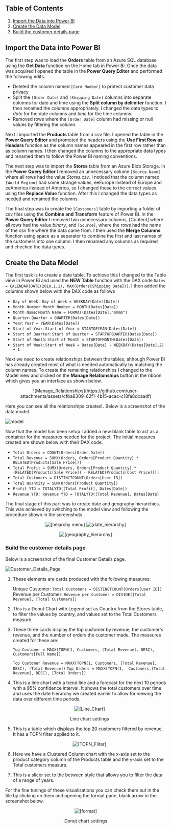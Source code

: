 ## Table of Contents
1.  [Import the Data into Power BI](#import-the-data-into-power-bi)
2.  [Create the Data Model](#create-the-data-model)
3.  [Build the customer details page](#build-the-customer-details-page)

## Import the Data into Power BI

The first step was to load the **Orders** table from an Azure SQL database using the **Get Data** function on the Home tab in Power Bi. Once the data was acquired I opened the table in the **Power Query Editor**  and performed the following edits.

- Deleted the column named `[Card Number]` to protect customer data privacy
- Split the `[Order Date]` and `[Shipping Date]` columns into separate columns for date and time using the **Split column by delimiter** function. I then renamed the columns appropriately. I changed the data types to *date* for the date columns and *time* for the time columns.
- Removed rows where the `[Order Date]` column had missing or null values by filtering  the column.

Next I imported the **Products** table from a csv file. I opened the table in the **Power Query Editor** and promoted the headers using the **Use First Row as Headers** function as the column names appeared in the first row rather than as column names. I then changed the columns to the appropriate data types and renamed them to follow the Power BI naming conventions.

The next step was to import the **Stores** table from an Azure Blob Storage. In the **Power Query Editor** I removed an unnecessary column `[Source.Name]` where all rows had the value *Stores.csv*. I  noticed that the column named `[World Region]` had some strange values, eeEurope instead of Europe and eeAmerica instead of America, so I changed these to the correct values using the **Replace Value** function. After this I changed the data types as needed and renamed the columns.

The final step was to create the `[Customers]` table by importing a folder of csv files using the **Combine and Transform** feature of Power BI. In the **Power Query Editor** I removed two unnecessary columns, [Content]  where all rows had the value *binary*, and  `[Source]`, where the rows had the name of the csv file where the data came from. I then used the **Merge Columns** function using space as a separator to combine the first and last names of the customers into one column. I then renamed any columns as required and checked the data types.

## Create the Data Model

The first task is to create a date table. To achieve this I changed to the Table view in Power Bi and used the **NEW Table** function with the DAX code
 `Dates = CALENDAR(DATE(2010,1,1), MAX(Orders[Shipping Date]))`. I then added the columns shown below with the DAX code as follows

- `Day of Week` :   `Day of Week = WEEKDAY(Dates[Date])`
- `Month Number`:   `Month Number = MONTH(Dates[Date])`
- `Month Name`:    `Month Name = FORMAT(Dates[Date],"mmmm")`
- `Quarter`:   `Quarter = QUARTER(Dates[Date])`
- `Year`:   `Year = YEAR(Dates[Date])`
- `Start of Year`:   `Start of Year = STARTOFYEAR(Dates[Date])`
- `Start of Quarter`:   `Start of Quarter = STARTOFQUARTER(Dates[Date])`
- `Start of Month`:   `Start of Month = STARTOFMONTH(Dates[Date])`
- `Start of Week`:   `Start of Week = Dates[Date] - WEEKDAY(Dates[Date],2) + 1` 

Next we need to create relationships between the tables, although Power BI has already created most of what is needed automatically by matching the column names. To create the remaining relationships I changed to the Model view and clicked on the  **Manage Relationships** button in the ribbon which gives you an interface as shown below.


<p align="center">
![Manage_Relationships](https://github.com/user-attachments/assets/cfba8309-62f1-4b15-acac-c18fa8dcaadf)
</p>

Here you can see all the relationships created . Below is a screenshot of the data model.

![model](https://github.com/user-attachments/assets/45db918f-3487-4377-834b-ad62e8c9cc43)

Now that the model has been setup I added a new blank table to act as a container for the measures needed for the project. The initial measures created are shown below with their DAX code.

- `Total Orders = COUNT(Orders[Order Date])`
- `Total Revenue = SUMX(Orders, Orders[Product Quantity] * RELATED(Products[Sale Price]))`
- `Total Profit = SUMX(Orders, Orders[Product Quantity] * (RELATED(Products[Sale Price]) - RELATED(Products[Cost Price])))`
- `Total Customers = DISTINCTCOUNT(Orders[User ID])`
- `Total Quantity = SUM(Orders[Product Quantity])`
- `Profit YTD = TOTALYTD([Total Profit], Dates[Date])`
- `Revenue YTD: Revenue YTD = TOTALYTD([Total Revenue], Dates[Date]`

The final stage of this part was to create date and geography hierarchies. This was achieved by switching to the model view and following the procedure shown in the screenshots.

<p align="center">
   <img src="https://github.com/user-attachments/assets/2643cda7-1ecb-46ba-970b-85271d01c5a4" alt="[heiarchy menu]"/>
   <img src="https://github.com/user-attachments/assets/70e760f4-4ca4-4970-b951-4c7d145ba257" alt="[date_hierarchy]"/>
<p align="center">
<p align="center">
   <img src="https://github.com/user-attachments/assets/aadf151b-8a6e-4855-a166-3aa075eeea9b" alt="[geography_hierarchy]"/>
<p align="center">

### Build the customer details page

Below is a screenshot of the final Customer Details page.

![Customer_Details_Page](https://github.com/user-attachments/assets/f06054d6-3b62-4289-a880-231a6698cc5f)

1. These elements are cards produced with the following measures:

   Unique Customer: `Total Customers = DISTINCTCOUNT(Orders[User ID])`
   Revenue per Customer: `Revenue per Customer = DIVIDE([Total Revenue], [Total Customers])`

2. This is a Donut Chart with Legend set as Country from the Stores table, to filter the values by country, and values set to the Total Customers measure.

3. These three cards display the top customer by revenue, the customer's revenue, and the number of orders the customer made. The measures created for these are:

   `Top Customer = MAXX(TOPN(1, Customers, [Total Revenue], DESC), Customers[Full Name])`

   `Top Customer Revenue = MAXX(TOPN(1, Customers, [Total Revenue], DESC), [Total Revenue])`
   `Top Orders = MAXX(TOPN(1,  Customers,[Total Revenue], DESC), [Total Orders])`

4. This is a line chart with a trend line and a forecast for the next 10 periods with a 95% confidence interval. It shows the total customers over time and uses the date hierarchy we created earlier to allow for viewing the data over different time periods.

   <p align="center">
      <img src="https://github.com/user-attachments/assets/6e6964fa-b79e-434e-9e5d-fc1699b8e446" alt="[Line_Chart]"/>
   <p align="center">
     Line chart settings
   </p>

6. This is a table which displays the top 20 customers filtered by revenue. It has a TOPN filter applied to it.

   <p align="center">
      <img src="https://github.com/user-attachments/assets/a66a655e-b8b7-42e5-a616-77a31425d64b" alt="[TOPN_Filter]"/>
   <p align="center">

8. Here we have a Clustered Column chart with the x-axis set to the product category column of the Products table and the y-axis set to the Total customers measure.
9. This is a slicer set to the between style that allows you to filter the data of a range of years.

For the fine tunings of these visualisations you can check them out in the file by clicking on them and opening the format pane, black arrow in the screenshot below.

<p align="center">
   <img src="https://github.com/user-attachments/assets/660a42a2-47bd-41ad-b7cb-df3d8ec08743" alt="[format]"/>
<p align="center">
    Donut chart settings
</p>
